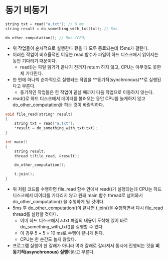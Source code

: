 # 동기 비동기
```cpp
string txt = read("a.txt"); // 5 ms
string result = do_something_with_txt(txt); // 5ms

do_other_computation(); // 5ms (CPU)
```
- 위 작업들이 순차적으로 실행한다 했을 때 모두 종료되는데 15ms가 걸린다.
- 이러한 작업이 비효율적인 이유는 read 함수가 파일이 하드 디스크에서 읽어지는 동안 기다리기 때문이다.
  - read()는 파일 읽기가 끝나기 전까지 return 하지 않고, CPU는 아무것도 못한체 기다린다.
- 한 번에 하나씩 순차적으로 실행되는 작업을 **동기적(synchronous)**로 실행된다고 부른다.
  - 동기적인 작업들은 한 작업이 끝날 때까지 다음 작업으로 이동하지 않는다.
- read()로 하드 디스크에서 데이터를 불러오는 동안 CPU를 놀게하지 않고 do_other_computation을 하는 것이 바람직하다.

```cpp
void file_read(string* result)
{
    string txt = read("a.txt");
    *result = do_something_with_txt(txt);
}

int main()
{
    string result;
    thread t(file_read, &result);

    do_other_computation();

    t.join();
}
```
- 위 처럼 코드를 수행하면 file_read 함수 안에서 read()가 실행되는데 CPU는 하드 디스크에서 데이터를 기다리지 않고 원래 main 함수 thread로 넘어와서 do_other_computation() 을 수행하게 될 것이다.
- 5ms 후 do_other_computation()이 끝나면 t.join()을 수행하면서 다시 file_read thread를 실행할 것이다.
  - 이미 하드 디스크에서 a.txt 파일의 내용이 도착해 있어 바로 do_something_with_txt()를 실행할 수 있다.
  - 이 경우 5 + 5 = 10 ms로 수행이 끝나게 된다.
  - CPU는 한 순간도 놀지 않았다.
- 프로그램 실행이 한 갈래가 아니라 여러 갈래로 갈라져서 동시에 진행되는 것을 **비동기적(asynchronous) 실행**이라고 부른다.